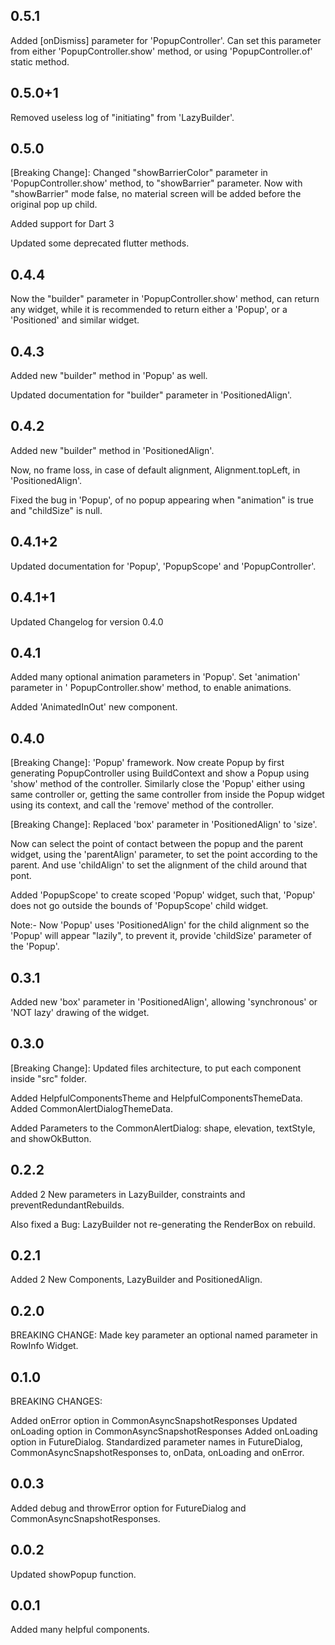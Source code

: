 ## 0.5.1
Added [onDismiss] parameter for 'PopupController'. Can set this parameter from either 
'PopupController.show' method, or using 'PopupController.of' static method.

## 0.5.0+1
Removed useless log of "initiating" from 'LazyBuilder'.

## 0.5.0

[Breaking Change]: Changed "showBarrierColor" parameter in 'PopupController.show' method, to "showBarrier" parameter.
Now with "showBarrier" mode false, no material screen will be added before the original pop up
child.

Added support for Dart 3

Updated some deprecated flutter methods.

## 0.4.4

Now the "builder" parameter in 'PopupController.show' method, can return any widget, while it is
recommended to return either a 'Popup', or a 'Positioned' and similar widget.

## 0.4.3

Added new "builder" method in 'Popup' as well.

Updated documentation for "builder" parameter in 'PositionedAlign'.

## 0.4.2

Added new "builder" method in 'PositionedAlign'.

Now, no frame loss, in case of default alignment, Alignment.topLeft, in 'PositionedAlign'.

Fixed the bug in 'Popup', of no popup appearing when "animation" is true and "childSize" is null.

## 0.4.1+2

Updated documentation for 'Popup', 'PopupScope' and 'PopupController'.

## 0.4.1+1

Updated Changelog for version 0.4.0

## 0.4.1

Added many optional animation parameters in 'Popup'. Set 'animation' parameter in '
PopupController.show' method, to enable animations.

Added 'AnimatedInOut' new component.

## 0.4.0

[Breaking Change]: 'Popup' framework. Now create Popup by first generating PopupController using
BuildContext and show a Popup using 'show' method of the controller. Similarly close the 'Popup'
either using same controller or, getting the same controller from inside the Popup widget using its
context, and call the 'remove' method of the controller.

[Breaking Change]: Replaced 'box' parameter in 'PositionedAlign' to 'size'.

Now can select the point of contact between the popup and the parent widget, using the 'parentAlign'
parameter, to set the point according to the parent. And use 'childAlign' to set the alignment of
the child around that pont.

Added 'PopupScope' to create scoped 'Popup' widget, such that, 'Popup' does not go outside the
bounds of 'PopupScope' child widget.

Note:- Now 'Popup' uses 'PositionedAlign' for the child alignment so the 'Popup' will appear
"lazily", to prevent it, provide 'childSize' parameter of the 'Popup'.

## 0.3.1

Added new 'box' parameter in 'PositionedAlign', allowing 'synchronous' or 'NOT lazy' drawing of the
widget.

## 0.3.0

[Breaking Change]: Updated files architecture, to put each component inside "src" folder.

Added HelpfulComponentsTheme and HelpfulComponentsThemeData. Added CommonAlertDialogThemeData.

Added Parameters to the CommonAlertDialog: shape, elevation, textStyle, and showOkButton.

## 0.2.2

Added 2 New parameters in LazyBuilder, constraints and preventRedundantRebuilds.

Also fixed a Bug: LazyBuilder not re-generating the RenderBox on rebuild.

## 0.2.1

Added 2 New Components, LazyBuilder and PositionedAlign.

## 0.2.0

BREAKING CHANGE:
Made key parameter an optional named parameter in RowInfo Widget.

## 0.1.0

BREAKING CHANGES:

Added onError option in CommonAsyncSnapshotResponses Updated onLoading option in
CommonAsyncSnapshotResponses Added onLoading option in FutureDialog. Standardized parameter names in
FutureDialog, CommonAsyncSnapshotResponses to, onData, onLoading and onError.

## 0.0.3

Added debug and throwError option for FutureDialog and CommonAsyncSnapshotResponses.

## 0.0.2

Updated showPopup function.

## 0.0.1

Added many helpful components.
